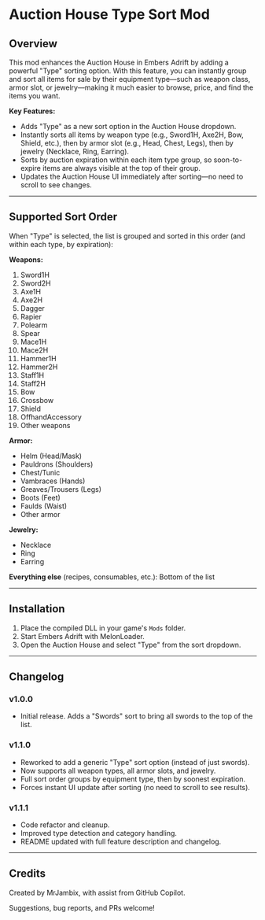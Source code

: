 # Auction House Type Sort Mod

## Overview

This mod enhances the Auction House in Embers Adrift by adding a powerful "Type" sorting option. With this feature, you can instantly group and sort all items for sale by their equipment type—such as weapon class, armor slot, or jewelry—making it much easier to browse, price, and find the items you want.

**Key Features:**
- Adds "Type" as a new sort option in the Auction House dropdown.
- Instantly sorts all items by weapon type (e.g., Sword1H, Axe2H, Bow, Shield, etc.), then by armor slot (e.g., Head, Chest, Legs), then by jewelry (Necklace, Ring, Earring).
- Sorts by auction expiration within each item type group, so soon-to-expire items are always visible at the top of their group.
- Updates the Auction House UI immediately after sorting—no need to scroll to see changes.

---

## Supported Sort Order

When "Type" is selected, the list is grouped and sorted in this order (and within each type, by expiration):

**Weapons:**
1. Sword1H
2. Sword2H
3. Axe1H
4. Axe2H
5. Dagger
6. Rapier
7. Polearm
8. Spear
9. Mace1H
10. Mace2H
11. Hammer1H
12. Hammer2H
13. Staff1H
14. Staff2H
15. Bow
16. Crossbow
17. Shield
18. OffhandAccessory
19. Other weapons

**Armor:**
- Helm (Head/Mask)
- Pauldrons (Shoulders)
- Chest/Tunic
- Vambraces (Hands)
- Greaves/Trousers (Legs)
- Boots (Feet)
- Faulds (Waist)
- Other armor

**Jewelry:**
- Necklace
- Ring
- Earring

**Everything else** (recipes, consumables, etc.): Bottom of the list

---

## Installation

1. Place the compiled DLL in your game's `Mods` folder.
2. Start Embers Adrift with MelonLoader.
3. Open the Auction House and select "Type" from the sort dropdown.

---

## Changelog

### v1.0.0
- Initial release. Adds a "Swords" sort to bring all swords to the top of the list.

### v1.1.0
- Reworked to add a generic "Type" sort option (instead of just swords).
- Now supports all weapon types, all armor slots, and jewelry.
- Full sort order groups by equipment type, then by soonest expiration.
- Forces instant UI update after sorting (no need to scroll to see results).

### v1.1.1
- Code refactor and cleanup.
- Improved type detection and category handling.
- README updated with full feature description and changelog.

---

## Credits

Created by MrJambix, with assist from GitHub Copilot.

Suggestions, bug reports, and PRs welcome!
